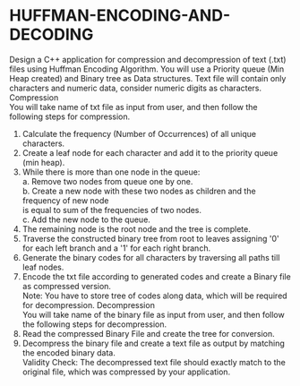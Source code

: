 # HUFFMAN-ENCODING-AND-DECODING
Design a C++ application for compression and decompression of text (.txt) files using Huffman
Encoding Algorithm. You will use a Priority queue (Min Heap created) and Binary tree as
Data structures. Text file will contain only characters and numeric data, consider numeric digits
as characters.</br>
Compression</br>
You will take name of txt file as input from user, and then follow the following steps for
compression.</br>
1. Calculate the frequency (Number of Occurrences) of all unique characters.</br>
2. Create a leaf node for each character and add it to the priority queue (min heap).</br>
3. While there is more than one node in the queue:</br>
a. Remove two nodes from queue one by one.</br>
b. Create a new node with these two nodes as children and the frequency of new node</br>
is equal to sum of the frequencies of two nodes.</br>
c. Add the new node to the queue.</br>
4. The remaining node is the root node and the tree is complete.</br>
5. Traverse the constructed binary tree from root to leaves assigning '0' for each left branch
and a '1' for each right branch.</br>
6. Generate the binary codes for all characters by traversing all paths till leaf nodes.</br>
7. Encode the txt file according to generated codes and create a Binary file as compressed
version.</br>
Note: You have to store tree of codes along data, which will be required for decompression.
Decompression</br>
You will take name of the binary file as input from user, and then follow the following steps
for decompression.</br>
1. Read the compressed Binary File and create the tree for conversion.</br>
2. Decompress the binary file and create a text file as output by matching the encoded binary
data.</br>
Validity Check: The decompressed text file should exactly match to the original file, which
was compressed by your application.</br>
